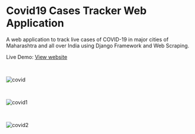 # Covid19 Cases Tracker Web Application

A web application to track live cases of COVID-19 in major cities of Maharashtra and all over India using Django Framework and Web Scraping.

Live Demo: <a href="https://mahacovid19tracker.herokuapp.com/">View website</a>


<br>

![covid](https://user-images.githubusercontent.com/59827782/105170659-44320f80-5b43-11eb-9db0-bd7a577e7148.png)

<br>

![covid1](https://user-images.githubusercontent.com/59827782/105170912-a3901f80-5b43-11eb-9ffe-cfa5f48f8650.png)

<br>

![covid2](https://user-images.githubusercontent.com/59827782/105170933-ae4ab480-5b43-11eb-87bb-e0a83351271e.png)
